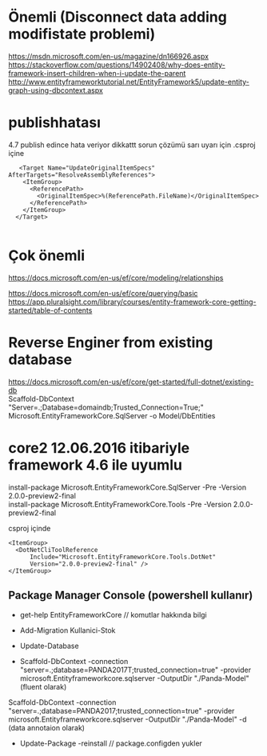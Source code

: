 # Önemli  (Disconnect data adding modifistate problemi)
https://msdn.microsoft.com/en-us/magazine/dn166926.aspx
https://stackoverflow.com/questions/14902408/why-does-entity-framework-insert-children-when-i-update-the-parent
http://www.entityframeworktutorial.net/EntityFramework5/update-entity-graph-using-dbcontext.aspx

# publishhatası
4.7 publish edince hata veriyor dikkattt sorun çözümü
sarı uyarı için .csproj içine

````
   <Target Name="UpdateOriginalItemSpecs" AfterTargets="ResolveAssemblyReferences">
    <ItemGroup>
      <ReferencePath>
        <OriginalItemSpec>%(ReferencePath.FileName)</OriginalItemSpec>
      </ReferencePath>
    </ItemGroup>
  </Target>
  
````

# Çok önemli
https://docs.microsoft.com/en-us/ef/core/modeling/relationships

https://docs.microsoft.com/en-us/ef/core/querying/basic  
https://app.pluralsight.com/library/courses/entity-framework-core-getting-started/table-of-contents  

# Reverse Enginer from existing database
https://docs.microsoft.com/en-us/ef/core/get-started/full-dotnet/existing-db  
Scaffold-DbContext "Server=.;Database=domaindb;Trusted_Connection=True;" Microsoft.EntityFrameworkCore.SqlServer -o Model/DbEntities


# core2  12.06.2016 itibariyle framework 4.6 ile uyumlu
install-package Microsoft.EntityFrameworkCore.SqlServer -Pre -Version 2.0.0-preview2-final  
install-package Microsoft.EntityFrameworkCore.Tools -Pre -Version 2.0.0-preview2-final  

csproj içinde 
````
<ItemGroup>
  <DotNetCliToolReference
      Include="Microsoft.EntityFrameworkCore.Tools.DotNet"
      Version="2.0.0-preview2-final" />
</ItemGroup>
````

## Package Manager Console (powershell kullanır)
- get-help EntityFrameworkCore   // komutlar hakkında bilgi

- Add-Migration Kullanici-Stok
- Update-Database
- Scaffold-DbContext -connection "server=.;database=PANDA2017T;trusted_connection=true" -provider microsoft.Entityframeworkcore.sqlserver -OutputDir "./Panda-Model"  (fluent olarak)

Scaffold-DbContext -connection "server=.;database=PANDA2017;trusted_connection=true" -provider microsoft.Entityframeworkcore.sqlserver -OutputDir "./Panda-Model" -d (data annotaion olarak)


- Update-Package -reinstall  // package.configden yukler
